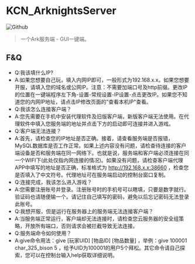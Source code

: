 # KCN_ArknightsServer
![Github](https://socialify.git.ci/JDDKCN/KCN_ArknightsServer/image?description=1&forks=1&issues=1&language=1&logo=https%3A%2F%2Favatars.githubusercontent.com/u/103011451?v=4&name=1&owner=1&pulls=1&stargazers=1&theme=Light)
> 一个Ark服务端 - GUI一键端。
## F&Q

- Q:我该填什么IP?
- A:如果您想要自己玩，填入内网IP即可，一般形式为192.168.x.x。如果您想要开服，请填入您的域名或公网IP。注意：不需要加端口号及http前缀。更改IP的位置在一键端程序左下角-设置-常规设置-IP设置-点击更改IP。如果您不知道您的内网IP地址，请点击IP修改页面的"查看本机IP"查看。
- Q:我该怎么连接客户端？
- A:您先需要在手机中安装代理软件及旧版客户端，新版客户端无法使用。在代理软件中填入您服务端的地址并点击下方的启动即可连接并进入游戏。
- Q:客户端无法连接？
- A:首先，请检查您的IP地址是否正确。接着，请查看服务端是否报错，MySQL数据库是否工作正常。如果上述内容没有问题，请检查待连接的客户端设备是否和服务端在同一网络下。也就是说，服务端和客户端必须连接在同一个WIFI下(此处仅指内网连接的情况)。如果没有问题，请检查客户端代理APP中填写的地址是否正确，标准格式为 http://192.168.x.x:38660 ，检查您是否填入了中文符号。代理地址可在服务端启动的控制台窗口复制。
- Q:连接完成，我该怎么进入游戏？
- A:您需要注册账号并登录。注册账号时的手机号可以瞎填，只要是数字就行。验证码也请随便输一个。请记住自己填写的密码，避免以后忘记密码无法登录此账号。
- Q:我想开服，但是运行在服务器上的服务端无法连接客户端？
- A:当服务端正常运行，客户端却无法连接时，请检查您云服务器的安全组策略，开放所有端口，否则请求会被拦截导致无法连接。
- Q:服务端命令如何使用？
- A:give命令用法：give [玩家UID] [物品ID] [物品数量] ，举例：give 100001 char_325_bison 5 ，给予UID为100001的用户5个拜松。其它命令请自己探索，您可以在控制台输入help获取详细说明。
